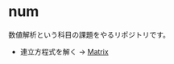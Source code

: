 # num

数値解析という科目の課題をやるリポジトリです。

- 連立方程式を解く -> [Matrix](https://github.com/syuya2036/num/tree/main/matrix)
